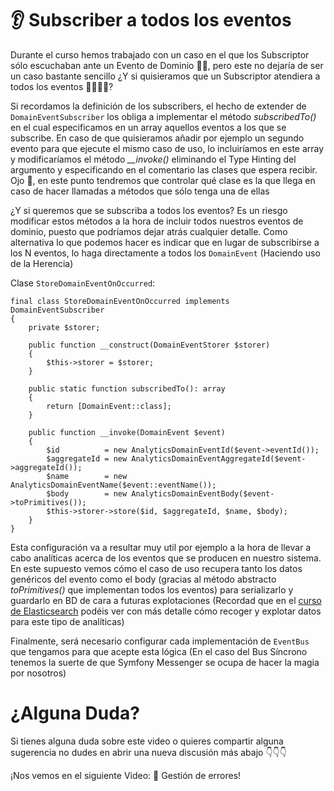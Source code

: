 👂 Subscriber a todos los eventos
=================================

Durante el curso hemos trabajado con un caso en el que los Subscriptor sólo escuchaban ante un Evento de Dominio 🙋‍♂️, pero este no dejaría de ser un caso bastante sencillo ¿Y si quisieramos que un Subscriptor atendiera a todos los eventos 👨‍👩‍👧‍👦?

Si recordamos la definición de los subscribers, el hecho de extender de `DomainEventSubscriber` los obliga a implementar el método _subscribedTo()_ en el cual especificamos en un array aquellos eventos a los que se subscribe. En caso de que quisieramos añadir por ejemplo un segundo evento para que ejecute el mismo caso de uso, lo incluiríamos en este array y modificaríamos el método _\_\_invoke()_ eliminando el Type Hinting del argumento y especificando en el comentario las clases que espera recibir. Ojo 👀, en este punto tendremos que controlar qué clase es la que llega en caso de hacer llamadas a métodos que sólo tenga una de ellas

¿Y si queremos que se subscriba a todos los eventos? Es un riesgo modificar estos métodos a la hora de incluir todos nuestros eventos de dominio, puesto que podríamos dejar atrás cualquier detalle. Como alternativa lo que podemos hacer es indicar que en lugar de subscribirse a los N eventos, lo haga directamente a todos los `DomainEvent` (Haciendo uso de la Herencia)

Clase `StoreDomainEventOnOccurred`:

    final class StoreDomainEventOnOccurred implements DomainEventSubscriber
    {
        private $storer;
    
        public function __construct(DomainEventStorer $storer)
        {
            $this->storer = $storer;
        }
    
        public static function subscribedTo(): array
        {
            return [DomainEvent::class];
        }
    
        public function __invoke(DomainEvent $event)
        {
            $id          = new AnalyticsDomainEventId($event->eventId());
            $aggregateId = new AnalyticsDomainEventAggregateId($event->aggregateId());
            $name        = new AnalyticsDomainEventName($event::eventName());
            $body        = new AnalyticsDomainEventBody($event->toPrimitives());
            $this->storer->store($id, $aggregateId, $name, $body);
        }
    }


Esta configuración va a resultar muy util por ejemplo a la hora de llevar a cabo analíticas acerca de los eventos que se producen en nuestro sistema. En este supuesto vemos cómo el caso de uso recupera tanto los datos genéricos del evento como el body (gracias al método abstracto _toPrimitives()_ que implementan todos los eventos) para serializarlo y guardarlo en BD de cara a futuras explotaciones (Recordad que en el [curso de Elasticsearch](https://pro.codely.tv/library/elkbeats-centraliza-la-gestion-de-logs-con-the-elastic-stack/about/) podéis ver con más detalle cómo recoger y explotar datos para este tipo de analíticas)

Finalmente, será necesario configurar cada implementación de `EventBus` que tengamos para que acepte esta lógica (En el caso del Bus Síncrono tenemos la suerte de que Symfony Messenger se ocupa de hacer la magia por nosotros)

¿Alguna Duda?
=============

Si tienes alguna duda sobre este video o quieres compartir alguna sugerencia no dudes en abrir una nueva discusión más abajo 👇👇👇

¡Nos vemos en el siguiente Video: 🤕 Gestión de errores!